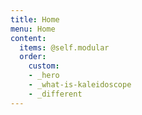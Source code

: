 ```yaml
---
title: Home
menu: Home
content:
  items: @self.modular
  order:
    custom:
    - _hero
    - _what-is-kaleidoscope
    - _different
---
```

